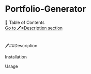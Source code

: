 # Portfolio-Generator
:notebook_with_decorative_cover: Table of Contents
<br>
[Go to :pen:*Description section](#*description-heading)
<br>
<br>
<br>
:pen:##Description



Installation

Usage
